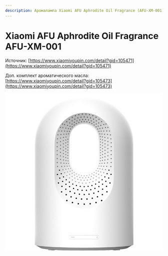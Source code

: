 ```yaml
---
description: Аромалампа Xiaomi AFU Aphrodite Oil Fragrance (AFU-XM-001) (белый)
---
```


# Xiaomi AFU Aphrodite Oil Fragrance AFU-XM-001

Источник: [https://www.xiaomiyoupin.com/detail?gid=105471](https://www.xiaomiyoupin.com/detail?gid=105471)

Доп. комплект ароматического масла: [https://www.xiaomiyoupin.com/detail?gid=105473](https://www.xiaomiyoupin.com/detail?gid=105473)

![](../../.gitbook/assets/afu.jpg)

